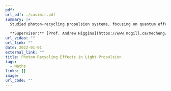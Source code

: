```yaml
---
pdf: 
url_pdf: ./casimir.pdf
summary: |+
  Studied photon-recycling propulsion systems, focusing on quantum effects and efficient momentum transfer. Analyzed light interactions and radiation pressure to optimize energy transfer for quantum and aerospace technologies.
  
  **Supervisor:** [Prof. Andrew Higgins](https://www.mcgill.ca/mecheng/people/staff/andrewhiggins)
url_video: ""
url_link: ""
date: 2022-01-01
external_link: ""
title: Photon Recycling Effects in Light Propulsion
tags:
  - Maths
links: []
image: 
url_code: ""
---
```

